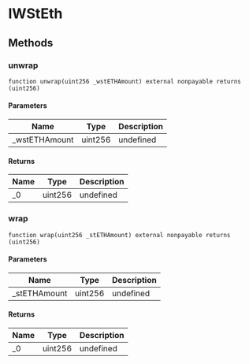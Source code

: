 # IWStEth









## Methods

### unwrap

```solidity
function unwrap(uint256 _wstETHAmount) external nonpayable returns (uint256)
```





#### Parameters

| Name | Type | Description |
|---|---|---|
| _wstETHAmount | uint256 | undefined

#### Returns

| Name | Type | Description |
|---|---|---|
| _0 | uint256 | undefined

### wrap

```solidity
function wrap(uint256 _stETHAmount) external nonpayable returns (uint256)
```





#### Parameters

| Name | Type | Description |
|---|---|---|
| _stETHAmount | uint256 | undefined

#### Returns

| Name | Type | Description |
|---|---|---|
| _0 | uint256 | undefined




